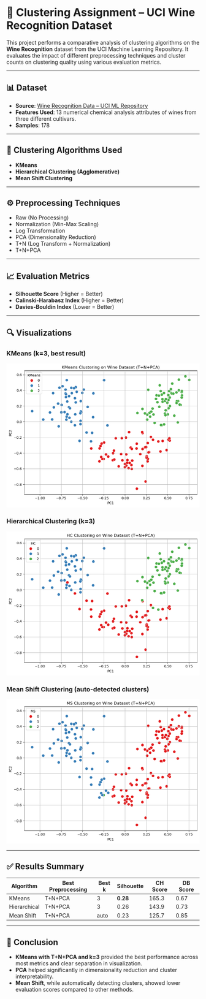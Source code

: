 
# 🍷 Clustering Assignment – UCI Wine Recognition Dataset

This project performs a comparative analysis of clustering algorithms on the **Wine Recognition** dataset from the UCI Machine Learning Repository. It evaluates the impact of different preprocessing techniques and cluster counts on clustering quality using various evaluation metrics.

---

## 📊 Dataset

- **Source**: [Wine Recognition Data – UCI ML Repository](https://archive.ics.uci.edu/ml/datasets/wine)
- **Features Used**: 13 numerical chemical analysis attributes of wines from three different cultivars.
- **Samples**: 178

---

## 🧪 Clustering Algorithms Used

- **KMeans**
- **Hierarchical Clustering (Agglomerative)**
- **Mean Shift Clustering**

---

## ⚙️ Preprocessing Techniques

- Raw (No Processing)
- Normalization (Min-Max Scaling)
- Log Transformation
- PCA (Dimensionality Reduction)
- T+N (Log Transform + Normalization)
- T+N+PCA

---

## 📈 Evaluation Metrics

- **Silhouette Score** (Higher = Better)
- **Calinski-Harabasz Index** (Higher = Better)
- **Davies-Bouldin Index** (Lower = Better)

---

## 🔍 Visualizations

### KMeans (k=3, best result)
![KMeans](graphs/kmeans_graph.png)

### Hierarchical Clustering (k=3)
![Hierarchical](graphs/hier_graph.png)

### Mean Shift Clustering (auto-detected clusters)
![Mean Shift](graphs/mean_shift_graph.png)

---

## ✅ Results Summary

| Algorithm           | Best Preprocessing | Best k  | Silhouette | CH Score | DB Score |
|---------------------|--------------------|--------|------------|----------|----------|
| KMeans              | T+N+PCA            | 3      | **0.28**   | 165.3    | 0.67     |
| Hierarchical        | T+N+PCA            | 3      | 0.26       | 143.9    | 0.73     |
| Mean Shift          | T+N+PCA            | auto   | 0.23       | 125.7    | 0.85     |

---

## 📌 Conclusion

- **KMeans with T+N+PCA and k=3** provided the best performance across most metrics and clear separation in visualization.
- **PCA** helped significantly in dimensionality reduction and cluster interpretability.
- **Mean Shift**, while automatically detecting clusters, showed lower evaluation scores compared to other methods.
